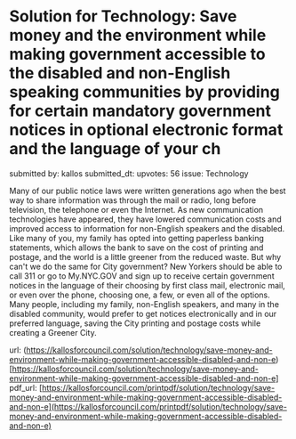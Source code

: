 # Solution for Technology: Save money and the environment while making government accessible to the disabled and non-English speaking communities by providing for certain mandatory government notices in optional electronic format and the language of your ch #

submitted by: kallos
submitted_dt: 
upvotes: 56
issue: Technology

Many of our public notice laws were written generations ago when the best way to share information was through the mail or radio, long before television, the telephone or even the Internet. As new communication technologies have appeared, they have lowered communication costs and improved access to information for non-English speakers and the disabled. Like many of you, my family has opted into getting paperless banking statements, which allows the bank to save on the cost of printing and postage, and the world is a little greener from the reduced waste. But why can't we do the same for City government? New Yorkers should be able to call 311 or go to My.NYC.GOV and sign up to receive certain government notices in the language of their choosing by first class mail, electronic mail, or even over the phone, choosing one, a few, or even all of the options. Many people, including my family, non-English speakers, and many in the disabled community, would prefer to get notices electronically and in our preferred language, saving the City printing and postage costs while creating a Greener City.

url: (https://kallosforcouncil.com/solution/technology/save-money-and-environment-while-making-government-accessible-disabled-and-non-e)[https://kallosforcouncil.com/solution/technology/save-money-and-environment-while-making-government-accessible-disabled-and-non-e]
pdf_url: [https://kallosforcouncil.com/printpdf/solution/technology/save-money-and-environment-while-making-government-accessible-disabled-and-non-e](https://kallosforcouncil.com/printpdf/solution/technology/save-money-and-environment-while-making-government-accessible-disabled-and-non-e)